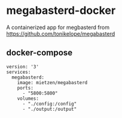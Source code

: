 # megabasterd-docker

A containerized app for megbasterd from https://github.com/tonikelope/megabasterd

## docker-compose
```
version: '3'
services:
  megabasterd:
    image: mietzen/megabasterd
    ports:
      - "5800:5800"
    volumes:
      - "./config:/config"
      - "./output:/output"
```

